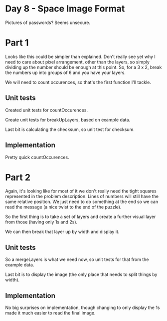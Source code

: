 # Day 8 - Space Image Format

Pictures of passwords? Seems unsecure.

# Part 1

Looks like this could be simpler than explained. Don't really see yet why I need to care about pixel arrangement, other than the layers, so simply dividing up the number should be enough at this point. So, for a 3 x 2, break the numbers up into groups of 6 and you have your layers.

We will need to count occurences, so that's the first function I'll tackle.

## Unit tests

Created unit tests for countOccurences.

Create unit tests for breakUpLayers, based on example data.

Last bit is calculating the checksum, so unit test for checksum.

## Implementation

Pretty quick countOccurences.

# Part 2

Again, it's looking like for most of it we don't really need the tight squares represented in the problem description. Lines of numbers will still have the same relative position. We just need to do something at the end so we can read the message (a nice twist to the end of the puzzle).

So the first thing is to take a set of layers and create a further visual layer from those (having only 1s and 2s).

We can then break that layer up by width and display it.

## Unit tests

So a mergeLayers is what we need now, so unit tests for that from the example data.

Last bit is to display the image (the only place that needs to split things by width).

## Implementation

No big surprises on implementation, though changing to only display the 1s made it much easier to read the final image.